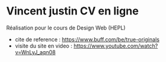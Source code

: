 # Vincent justin CV en ligne
Réalisation pour le cours de Design Web (HEPL)
- cite de reference : https://www.buff.com/be/true-originals
- visite du site en video : https://www.youtube.com/watch?v=WnLyJ_aqn08